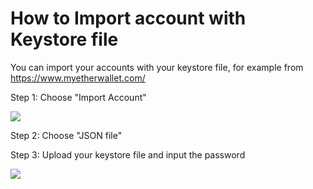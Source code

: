 # How to Import account with Keystore file

You can import your accounts with your keystore file, for example from [https://www.myetherwallet.com/ ](https://www.myetherwallet.com)

Step 1: Choose "Import Account"

![](<../../../.gitbook/assets/chrome-extension\_\_\_fhbohimaelbohpjbbldcngcnapndodjp\_popup.html (10).png>)

Step 2: Choose "JSON file"

Step 3: Upload your keystore file and input the password

&#x20;![](<../../../.gitbook/assets/chrome-extension\_\_\_fhbohimaelbohpjbbldcngcnapndodjp\_popup.html (11).png>)

